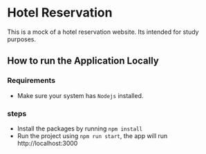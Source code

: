 # Hotel Reservation
This is a mock of a hotel reservation website. Its intended for study purposes.

## How to run the Application Locally

### Requirements
  - Make sure your system has `Nodejs` installed.

### steps

- Install the packages by running `npm install`
- Run the project using `npm run start`, the app will run http://localhost:3000
